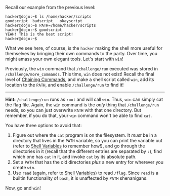 Recall our example from the previous level:

```console
hacker@dojo:~$ ls /home/hacker/scripts
goodscript	badscript	okayscript
hacker@dojo:~$ PATH=/home/hacker/scripts
hacker@dojo:~$ goodscript
YEAH! This is the best script!
hacker@dojo:~$
```

What we see here, of course, is the `hacker` making the shell more useful for themselves by bringing their own commands to the party.
Over time, you might amass your own elegant tools.
Let's start with `win`!

Previously, the `win` command that `/challenge/run` executed was stored in `/challenge/more_commands`.
This time, `win` does not exist!
Recall the final level of [Chaining Commands](../chaining), and make a shell script called `win`, add its location to the `PATH`, and enable `/challenge/run` to find it!

----
**Hint:**
`/challenge/run` runs as `root` and will call `win`. Thus, `win` can simply cat the flag file.
Again, the `win` command is the _only_ thing that `/challenge/run` needs, so you can just overwrite `PATH` with that one directory.
But remember, if you do that, your `win` command won't be able to find `cat`.

You have three options to avoid that:

1. Figure out where the `cat` program is on the filesystem. It _must_ be in a directory that lives in the `PATH` variable, so you can print the variable out (refer to [Shell Variables](../variables) to remember how!), and go through the directories in it (recall that the different entries are separated by `:`), find which one has `cat` in it, and invoke `cat` by its absolute path.
2. Set a `PATH` that has the old directories _plus_ a new entry for wherever you create `win`.
3. Use `read` (again, refer to [Shell Variables](../variables)) to read `/flag`. Since `read` is a builtin functionality of `bash`, it is unaffected by `PATH` shenanigans.

Now, go and `win`!
